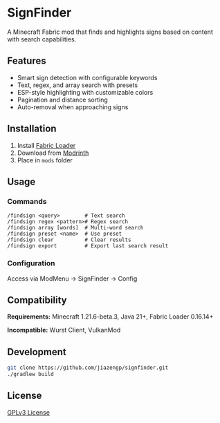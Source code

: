 # SignFinder

A Minecraft Fabric mod that finds and highlights signs based on content with search capabilities.

## Features

- Smart sign detection with configurable keywords
- Text, regex, and array search with presets
- ESP-style highlighting with customizable colors
- Pagination and distance sorting
- Auto-removal when approaching signs

## Installation

1. Install [Fabric Loader](https://fabricmc.net/use/)
2. Download from [Modrinth](https://modrinth.com/mods/signfinder)
3. Place in `mods` folder

## Usage

### Commands
```
/findsign <query>        # Text search
/findsign regex <pattern># Regex search  
/findsign array [words]  # Multi-word search
/findsign preset <name>  # Use preset
/findsign clear          # Clear results
/findsign export         # Export last search result
```

### Configuration
Access via ModMenu → SignFinder → Config

## Compatibility

**Requirements:** Minecraft 1.21.6-beta.3, Java 21+, Fabric Loader 0.16.14+

**Incompatible:** Wurst Client, VulkanMod

## Development

```bash
git clone https://github.com/jiazengp/signfinder.git
./gradlew build
```

## License

[GPLv3 License](LICENSE)